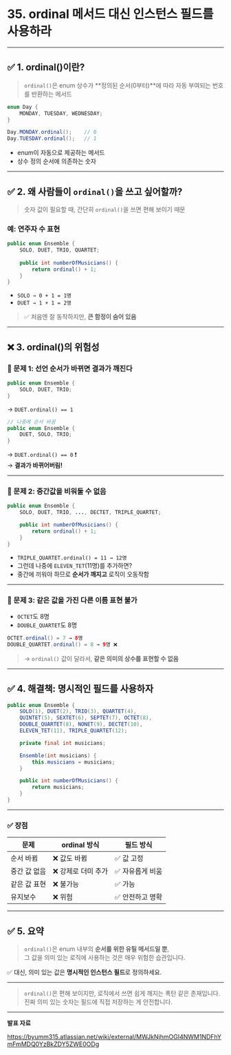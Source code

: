 # 35. ordinal 메서드 대신 인스턴스 필드를 사용하라

***

## ✅ 1. ordinal()이란?

> `ordinal()`은 enum 상수가 \*\*정의된 순서(0부터)\*\*에 따라 자동 부여되는 번호를 반환하는 메서드

```java
enum Day {
    MONDAY, TUESDAY, WEDNESDAY;
}

Day.MONDAY.ordinal();    // 0
Day.TUESDAY.ordinal();   // 1
```

* enum이 자동으로 제공하는 메서드
* 상수 정의 순서에 의존하는 숫자

***

## ✅ 2. 왜 사람들이 `ordinal()`을 쓰고 싶어할까?

> 숫자 값이 필요할 때, 간단히 `ordinal()`을 쓰면 편해 보이기 때문

### 예: 연주자 수 표현

```java
public enum Ensemble {
    SOLO, DUET, TRIO, QUARTET;
    
    public int numberOfMusicians() {
        return ordinal() + 1;
    }
}
```

* `SOLO → 0 + 1 = 1명`
* `DUET → 1 + 1 = 2명`

> ✅ 처음엔 잘 동작하지만, **큰 함정이 숨어 있음**

***

## ❌ 3. ordinal()의 위험성

### 🧨 문제 1: 선언 순서가 바뀌면 결과가 깨진다

```java
public enum Ensemble {
    SOLO, DUET, TRIO;
}
```

→ `DUET.ordinal() == 1`

```java
// 나중에 순서 바꿈
public enum Ensemble {
    DUET, SOLO, TRIO;
}
```

→ `DUET.ordinal() == 0` ❗\
→ **결과가 바뀌어버림!**

***

### 🧨 문제 2: 중간값을 비워둘 수 없음

```java
public enum Ensemble {
    SOLO, DUET, TRIO, ..., DECTET, TRIPLE_QUARTET;

    public int numberOfMusicians() {
        return ordinal() + 1;
    }
}
```

* `TRIPLE_QUARTET.ordinal() = 11 → 12명`
* 그런데 나중에 `ELEVEN_TET`(11명)를 추가하면?
* 중간에 끼워야 하므로 **순서가 깨지고** 로직이 오동작함

***

### 🧨 문제 3: 같은 값을 가진 다른 이름 표현 불가

* `OCTET`도 8명
* `DOUBLE_QUARTET`도 8명

```java
OCTET.ordinal() = 7 → 8명
DOUBLE_QUARTET.ordinal() = 8 → 9명 ❌
```

> → `ordinal()` 값이 달라서, **같은 의미의 상수를 표현할 수 없음**

***

## ✅ 4. 해결책: 명시적인 필드를 사용하자

```java
public enum Ensemble {
    SOLO(1), DUET(2), TRIO(3), QUARTET(4),
    QUINTET(5), SEXTET(6), SEPTET(7), OCTET(8),
    DOUBLE_QUARTET(8), NONET(9), DECTET(10),
    ELEVEN_TET(11), TRIPLE_QUARTET(12);

    private final int musicians;

    Ensemble(int musicians) {
        this.musicians = musicians;
    }

    public int numberOfMusicians() {
        return musicians;
    }
}
```

***

### ✅ 장점

| 문제      | ordinal 방식  | 필드 방식     |
| ------- | ----------- | --------- |
| 순서 바뀜   | ❌ 값도 바뀜     | ✅ 값 고정    |
| 중간 값 없음 | ❌ 강제로 더미 추가 | ✅ 자유롭게 비움 |
| 같은 값 표현 | ❌ 불가능       | ✅ 가능      |
| 유지보수    | ❌ 위험        | ✅ 안전하고 명확 |

***

## ✅ 5. 요약

> `ordinal()`은 enum 내부의 **순서를 위한 유틸 메서드일 뿐**,\
> 그 값을 의미 있는 로직에 사용하는 것은 매우 위험한 습관입니다.

✅ 대신, 의미 있는 값은 **명시적인 인스턴스 필드**로 정의하세요.

***

> `ordinal()`은 편해 보이지만, 로직에서 쓰면 쉽게 깨지는 폭탄 같은 존재입니다.\
> 진짜 의미 있는 숫자는 필드에 직접 저장하는 게 안전합니다.

***

**발표 자료**

https://byumm315.atlassian.net/wiki/external/MWJkNjhmOGI4NWM1NDFhYmFmMDQ0YzBkZDY5ZWE0ODg
